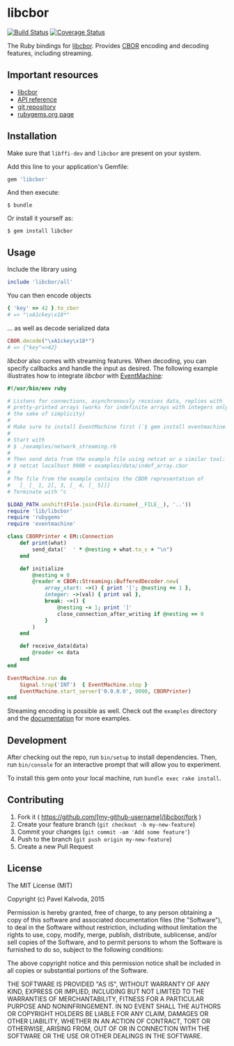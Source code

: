 # libcbor

[![Build Status](https://travis-ci.org/PJK/libcbor-ruby.svg?branch=master)](https://travis-ci.org/PJK/libcbor-ruby)
[![Coverage Status](https://coveralls.io/repos/PJK/libcbor-ruby/badge.svg?branch=master)](https://coveralls.io/r/PJK/libcbor-ruby?branch=master)

The Ruby bindings for [libcbor](https://github.com/PJK/libcbor). Provides [CBOR](http://cbor.io/)
encoding and decoding features, including streaming.

## Important resources

 - [libcbor](http://libcbor.org/)
 - [API reference](http://www.rubydoc.info/gems/libcbor/)
 - [git repository](https://github.com/PJK/libcbor-ruby)
 - [rubygems.org page](https://rubygems.org/gems/libcbor)

## Installation

Make sure that `libffi-dev` and `libcbor` are present on your system.

Add this line to your application's Gemfile:

```ruby
gem 'libcbor'
```

And then execute:

    $ bundle

Or install it yourself as:

    $ gem install libcbor

## Usage

Include the library using

```ruby
include 'libcbor/all'
```

You can then encode objects

```ruby
{ 'key' => 42 }.to_cbor
# => "\xA1ckey\x18*"
```

... as well as decode serialized data

```ruby
CBOR.decode("\xA1ckey\x18*")
# => {"key"=>42}
```

*libcbor* also comes with streaming features. When decoding, you can specify
callbacks and handle the input as desired. The following example illustrates
how to integrate *libcbor* with [EventMachine](https://github.com/eventmachine/eventmachine):

```ruby
#!/usr/bin/env ruby

# Listens for connections, asynchronously receives data, replies with
# pretty-printed arrays (works for indefinite arrays with integers only for
# the sake of simplicity)
#
# Make sure to install EventMachine first (`$ gem install eventmachine`)
#
# Start with
# $ ./examples/network_streaming.rb
#
# Then send data from the example file using netcat or a similar tool:
# $ netcat localhost 9000 < examples/data/indef_array.cbor
#
# The file from the example contains the CBOR representation of
#   [_ [_ 1, 2], 3, [_ 4, [_ 5]]]
# Terminate with ^c

$LOAD_PATH.unshift(File.join(File.dirname(__FILE__), '..'))
require 'lib/libcbor'
require 'rubygems'
require 'eventmachine'

class CBORPrinter < EM::Connection
	def print(what)
		send_data('  ' * @nesting + what.to_s + "\n")
	end

	def initialize
		@nesting = 0
		@reader = CBOR::Streaming::BufferedDecoder.new(
			array_start: ->() { print '['; @nesting += 1 },
			integer: ->(val) { print val },
			break: ->() {
				@nesting -= 1; print ']'
				close_connection_after_writing if @nesting == 0
			}
		)
	end

	def receive_data(data)
		@reader << data
	end
end

EventMachine.run do
	Signal.trap('INT')  { EventMachine.stop }
	EventMachine.start_server('0.0.0.0', 9000, CBORPrinter)
end
```

Streaming encoding is possible as well. Check out the `examples` directory and the
[documentation]() for more examples.

## Development

After checking out the repo, run `bin/setup` to install dependencies. Then, run `bin/console` for an interactive prompt that will allow you to experiment.

To install this gem onto your local machine, run `bundle exec rake install`.

## Contributing

1. Fork it ( https://github.com/[my-github-username]/libcbor/fork )
2. Create your feature branch (`git checkout -b my-new-feature`)
3. Commit your changes (`git commit -am 'Add some feature'`)
4. Push to the branch (`git push origin my-new-feature`)
5. Create a new Pull Request


## License

The MIT License (MIT)

Copyright (c) Pavel Kalvoda, 2015

Permission is hereby granted, free of charge, to any person obtaining a copy of this software and associated documentation files (the "Software"), to deal in the Software without restriction, including without limitation the rights to use, copy, modify, merge, publish, distribute, sublicense, and/or sell copies of the Software, and to permit persons to whom the Software is furnished to do so, subject to the following conditions:

The above copyright notice and this permission notice shall be included in all copies or substantial portions of the Software.

THE SOFTWARE IS PROVIDED "AS IS", WITHOUT WARRANTY OF ANY KIND, EXPRESS OR IMPLIED, INCLUDING BUT NOT LIMITED TO THE WARRANTIES OF MERCHANTABILITY, FITNESS FOR A PARTICULAR PURPOSE AND NONINFRINGEMENT. IN NO EVENT SHALL THE AUTHORS OR COPYRIGHT HOLDERS BE LIABLE FOR ANY CLAIM, DAMAGES OR OTHER LIABILITY, WHETHER IN AN ACTION OF CONTRACT, TORT OR OTHERWISE, ARISING FROM, OUT OF OR IN CONNECTION WITH THE SOFTWARE OR THE USE OR OTHER DEALINGS IN THE SOFTWARE.
